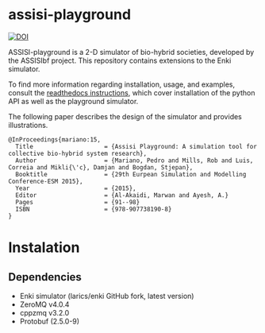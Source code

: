 assisi-playground
=================

[![DOI](https://zenodo.org/badge/DOI/10.5281/zenodo.1323609.svg)](https://doi.org/10.5281/zenodo.1323609)

ASSISI-playground is a 2-D simulator of bio-hybrid societies, developed by the ASSISIbf project. This repository contains extensions to the Enki simulator.

To find more information regarding installation, usage, and examples, consult the [readthedocs instructions](http://assisipy.readthedocs.org/en/latest/), which cover installation of the python API as well as the playground simulator.

The following paper describes the design of the simulator and provides illustrations.

```
@InProceedings{mariano:15,
  Title                    = {Assisi Playground: A simulation tool for collective bio-hybrid system research},
  Author                   = {Mariano, Pedro and Mills, Rob and Luis, Correia and Mikli{\'c}, Damjan and Bogdan, Stjepan},
  Booktitle                = {29th Eurpean Simulation and Modelling Conference-ESM 2015},
  Year                     = {2015},
  Editor                   = {Al-Akaidi, Marwan and Ayesh, A.}
  Pages                    = {91--98}
  ISBN                     = {978-907738190-8}
}
```

Instalation
===========

Dependencies
------------

- Enki simulator (larics/enki GitHub fork, latest version)
- ZeroMQ v4.0.4
- cppzmq v3.2.0
- Protobuf (2.5.0-9)

